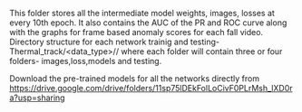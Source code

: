 This folder stores all the intermediate model weights, images, losses at every 10th epoch. It also contains the AUC of the PR and ROC curve along with the graphs for frame based anomaly scores for each fall video.
Directory structure for each network trainig and testing-
Thermal_track/<data_type>/<model-type>/<hyper-paramterescombinations> where each folder will contain three or four folders- images,loss,models and testing.

Download the pre-trained models for all the networks directly from
https://drive.google.com/drive/folders/11sp75lDEkFolLoCivF0PLrMsh_lXD0ra?usp=sharing
